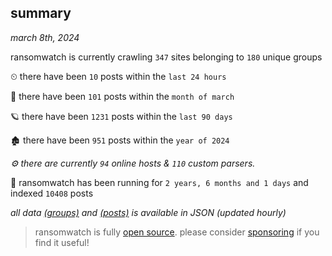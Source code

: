 
## summary
_march 8th, 2024_

ransomwatch is currently crawling `347` sites belonging to `180` unique groups

⏲ there have been `10` posts within the `last 24 hours`

🦈 there have been `101` posts within the `month of march`

🪐 there have been `1231` posts within the `last 90 days`

🏚 there have been `951` posts within the `year of 2024`

_⚙️ there are currently `94` online hosts & `110` custom parsers._

🦕 ransomwatch has been running for `2 years, 6 months and 1 days` and indexed `10408` posts

_all data  [(groups)](http://ransomwhat.telemetry.ltd/groups) and [(posts)](http://ransomwhat.telemetry.ltd/posts) is available in JSON (updated hourly)_

> ransomwatch is fully [open source](https://github.com/joshhighet/ransomwatch#ransomwatch--). please consider [sponsoring](https://github.com/sponsors/joshhighet) if you find it useful!
